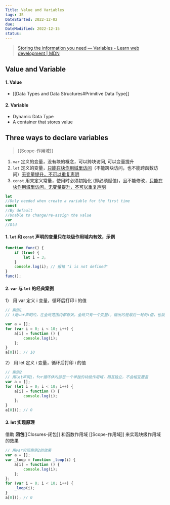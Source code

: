 ```yaml
---
Title: Value and Variables
tags: JS
DateStarted: 2022-12-02
due:
DateModified: 2022-12-15
status:
---
```


> [Storing the information you need — Variables - Learn web development | MDN](https://developer.mozilla.org/en-US/docs/Learn/JavaScript/First_steps/Variables)

## Value and Variable

#### 1. Value

- [[Data Types and Data Structures#Primitive Data Type]]

#### 2. Variable

- Dynamic Data Type
- A container that stores value

## Three ways to declare variables

> [[Scope-作用域]]

1. `var` 定义的变量，没有块的概念，可以跨块访问, 可以变量提升
2. `let` 定义的变量，<u>只能在块作用域里访问</u>（不能跨块访问，也不能跨函数访问）<u>无变量提升，不可以重复声明</u>
3. `const` 用来定义常量，使用时必须初始化 (即必须赋值)，且不能修改，<u>只能在块作用域里访问，无变量提升，不可以重复声明</u>

```js
let
//Only needed when create a variable for the first time
const
//By default
//Unable to change/re-assign the value
var
//Old
```

#### 1. `let` 和 `const` 声明的变量只在块级作用域内有效，示例

```js
function func() {
	if (true) {
		let i = 3;
	}
	console.log(i); // 报错 "i is not defined"
}
func();
```

#### 2. `var` 与 `let` 的经典案例

1） 用 var 定义 i 变量，循环后打印 i 的值

```js
// 案例1
// i是var声明的，在全局范围内都有效，全局只有一个变量i，输出的是最后一轮的i值，也就是 10

var a = [];
for (var i = 0; i < 10; i++) {
	a[i] = function () {
		console.log(i);
	};
}
a[0](); // 10
```

2） 用 let 定义 i 变量，循环后打印 i 的值

```js
// 案例2
// 用let声明i，for循环体内部是一个单独的块级作用域，相互独立，不会相互覆盖
var a = [];
for (let i = 0; i < 10; i++) {
	a[i] = function () {
		console.log(i);
	};
}
a[0](); // 0
```

#### 3. let 实现原理

借助 **闭包**[[Closures-闭包]] 和函数作用域 [[Scope-作用域]] 来实现块级作用域的效果

```js
// 用var实现案例2的效果
var a = [];
var _loop = function _loop(i) {
	a[i] = function () {
		console.log(i);
	};
};
for (var i = 0; i < 10; i++) {
	_loop(i);
}
a[0](); // 0
```
